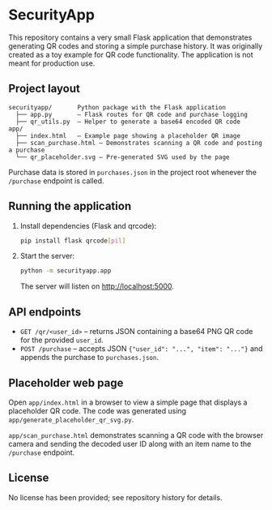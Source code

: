 # SecurityApp

This repository contains a very small Flask application that demonstrates generating QR
codes and storing a simple purchase history. It was originally created as a toy example
for QR code functionality. The application is not meant for production use.

## Project layout

```
securityapp/       Python package with the Flask application
  ├── app.py       – Flask routes for QR code and purchase logging
  ├── qr_utils.py  – Helper to generate a base64 encoded QR code
app/
  ├── index.html   – Example page showing a placeholder QR image
  ├── scan_purchase.html – Demonstrates scanning a QR code and posting a purchase
  └── qr_placeholder.svg – Pre-generated SVG used by the page
```

Purchase data is stored in `purchases.json` in the project root whenever the `/purchase`
endpoint is called.

## Running the application

1. Install dependencies (Flask and qrcode):
   ```bash
   pip install flask qrcode[pil]
   ```
2. Start the server:
   ```bash
   python -m securityapp.app
   ```
   The server will listen on <http://localhost:5000>.

## API endpoints

- `GET /qr/<user_id>` – returns JSON containing a base64 PNG QR code for the provided
  `user_id`.
- `POST /purchase` – accepts JSON `{"user_id": "...", "item": "..."}` and appends the
  purchase to `purchases.json`.

## Placeholder web page

Open `app/index.html` in a browser to view a simple page that displays a placeholder QR
code. The code was generated using `app/generate_placeholder_qr_svg.py`.

`app/scan_purchase.html` demonstrates scanning a QR code with the browser camera
and sending the decoded user ID along with an item name to the `/purchase`
endpoint.

## License

No license has been provided; see repository history for details.
